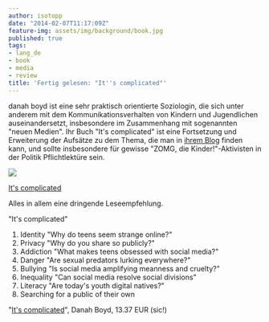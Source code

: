```yaml
---
author: isotopp
date: "2014-02-07T11:17:09Z"
feature-img: assets/img/background/book.jpg
published: true
tags:
- lang_de
- book
- media
- review
title: 'Fertig gelesen: "It''s complicated"'
---
```

danah boyd ist eine sehr praktisch orientierte Soziologin, die sich unter anderem mit dem Kommunikationsverhalten von Kindern und Jugendlichen auseinandersetzt, insbesondere im Zusammenhang mit sogenannten "neuen Medien". Ihr Buch "It's complicated" ist eine Fortsetzung und Erweiterung der Aufsätze zu dem Thema, die man in [ihrem Blog](http://www.zephoria.org/thoughts/) finden kann, und sollte insbesondere für gewisse "ZOMG, die Kinder!"-Aktivisten in der Politik Pflichtlektüre sein.

[![](/uploads/2014/02/complicated.jpg)](http://www.amazon.de/Its-Complicated-Social-Lives-Networked-ebook/dp/B00HUYT8TS)

[It's complicated](http://www.amazon.de/Its-Complicated-Social-Lives-Networked-ebook/dp/B00HUYT8TS)

Alles in allem eine dringende Leseempfehlung.

"It's complicated"

1. Identity "Why do teens seem strange online?"
2. Privacy "Why do you share so publicly?"
3. Addiction "What makes teens obsessed with social media?"
4. Danger "Are sexual predators lurking everywhere?"
5. Bullying "Is social media amplifying meanness and cruelty?"
6. Inequality "Can social media resolve social divisions"
7. Literacy "Are today's youth digital natives?"
8. Searching for a public of their own

"[It's complicated](http://www.amazon.de/Its-Complicated-Social-Lives-Networked-ebook/dp/B00HUYT8TS)", Danah Boyd, 13.37 EUR (sic!)
